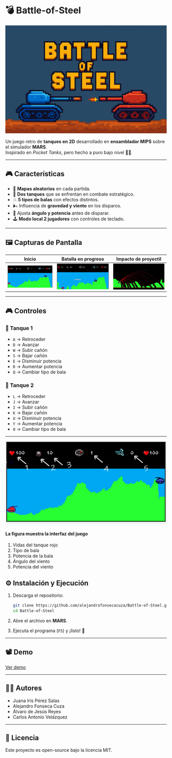 
# 💣 Battle-of-Steel

![Tank Duel Banner](docs/banner.png)

Un juego retro de **tanques en 2D** desarrollado en **ensamblador MIPS** sobre el simulador **MARS**.  
Inspirado en *Pocket Tanks*, pero hecho a puro bajo nivel 💾🔥.

---

## 🎮 Características

- 🌄 **Mapas aleatorios** en cada partida.  
- 🤖 **Dos tanques** que se enfrentan en combate estratégico.  
- 💥 **5 tipos de balas** con efectos distintos.  
- 🌬️ Influencia de **gravedad y viento** en los disparos.  
- 🎯 Ajusta **ángulo y potencia** antes de disparar.  
- 🕹️ **Modo local 2 jugadores** con controles de teclado.

---

## 🖼️ Capturas de Pantalla

| Inicio | Batalla en progreso | Impacto de proyectil |
|----------------|---------------------|-----------------------|
| ![Start](docs/start.png) | ![Gameplay](docs/ingame.png) | ![Explosion](docs/bullets.jpg) |

---

## 🎮 Controles

### 🔴 Tanque 1
- `A` → Retroceder  
- `D` → Avanzar  
- `W` → Subir cañón  
- `S` → Bajar cañón  
- `E` → Disminuir potencia  
- `R` → Aumentar potencia  
- `Q` → Cambiar tipo de bala  

### 🔵 Tanque 2
- `L` → Retroceder  
- `J` → Avanzar  
- `I` → Subir cañón  
- `K` → Bajar cañón  
- `U` → Disminuir potencia  
- `Y` → Aumentar potencia  
- `O` → Cambiar tipo de bala  

---
![Features](docs/features.png)

#### La figura muestra la interfaz del juego

1. Vidas del tanque rojo
2. Tipo de bala
3. Potencia de la bala
4. Ángulo del viento
5. Potencia del viento

## ⚙️ Instalación y Ejecución

1. Descarga el repositorio:  
   ```bash
   git clone https://github.com/alejandrofonsecacuza/Battle-of-Steel.git
   cd Battle-of-Steel
   ```

2. Abre el archivo en **MARS**.
3. Ejecuta el programa (`F5`) y ¡listo! 🎉

---

## 📽️ Demo

[Ver demo](docs/demo.webm)


---

## 👨‍💻 Autores

* Juana Iris Pérez Salas
* Alejandro Fonseca Cuza
* Álvaro de Jesús Reyes
* Carlos Antonio Velázquez

---

## 📜 Licencia

Este proyecto es open-source bajo la licencia MIT.


